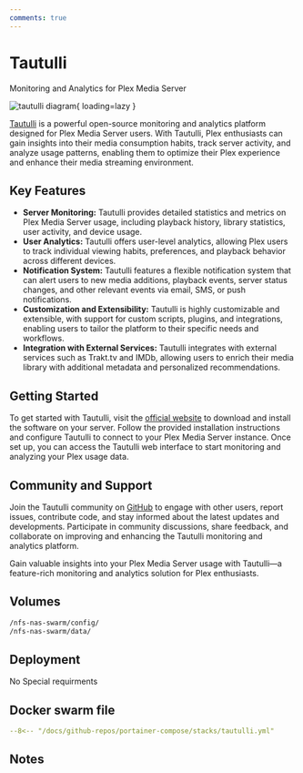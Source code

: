 ```yaml
---
comments: true
---
```


# Tautulli

Monitoring and Analytics for Plex Media Server

![tautulli diagram](/assets/diagrams/tautulli.png){ loading=lazy }

[Tautulli](https://tautulli.com/) is a powerful open-source monitoring and analytics platform designed for Plex Media Server users. With Tautulli, Plex enthusiasts can gain insights into their media consumption habits, track server activity, and analyze usage patterns, enabling them to optimize their Plex experience and enhance their media streaming environment.

## Key Features

- **Server Monitoring:** Tautulli provides detailed statistics and metrics on Plex Media Server usage, including playback history, library statistics, user activity, and device usage.
- **User Analytics:** Tautulli offers user-level analytics, allowing Plex users to track individual viewing habits, preferences, and playback behavior across different devices.
- **Notification System:** Tautulli features a flexible notification system that can alert users to new media additions, playback events, server status changes, and other relevant events via email, SMS, or push notifications.
- **Customization and Extensibility:** Tautulli is highly customizable and extensible, with support for custom scripts, plugins, and integrations, enabling users to tailor the platform to their specific needs and workflows.
- **Integration with External Services:** Tautulli integrates with external services such as Trakt.tv and IMDb, allowing users to enrich their media library with additional metadata and personalized recommendations.

## Getting Started

To get started with Tautulli, visit the [official website](https://tautulli.com/) to download and install the software on your server. Follow the provided installation instructions and configure Tautulli to connect to your Plex Media Server instance. Once set up, you can access the Tautulli web interface to start monitoring and analyzing your Plex usage data.

## Community and Support

Join the Tautulli community on [GitHub](https://github.com/Tautulli/Tautulli) to engage with other users, report issues, contribute code, and stay informed about the latest updates and developments. Participate in community discussions, share feedback, and collaborate on improving and enhancing the Tautulli monitoring and analytics platform.

Gain valuable insights into your Plex Media Server usage with Tautulli—a feature-rich monitoring and analytics solution for Plex enthusiasts.


## Volumes

```bash
/nfs-nas-swarm/config/
/nfs-nas-swarm/data/
```

## Deployment
No Special requirments

## Docker swarm file
``` yaml linenums="1" 
--8<-- "/docs/github-repos/portainer-compose/stacks/tautulli.yml"
```

## Notes

